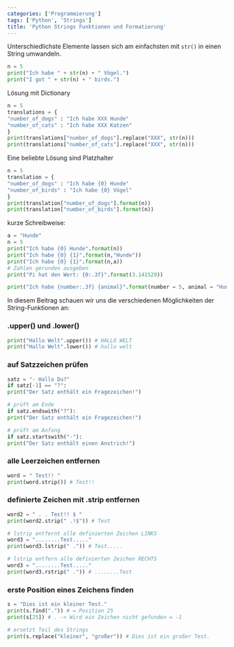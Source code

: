 ```yaml
---
categories: ['Programmierung']
tags: ['Python', 'Strings']
title: 'Python Strings Funktionen und Formatierung'
---
```


Unterschiedlichste Elemente lassen sich am einfachsten mit `str()` in einen String umwandeln.

```python
n = 5
print("Ich habe " + str(n) + " Vögel.")
print("I got " + str(n) + " birds.")
```

Lösung mit Dictionary

```python
n = 5
translations = {
"number_of_dogs" : "Ich habe XXX Hunde"
"number_of_cats" : "Ich habe XXX Katzen"
}
print(translations["number_of_dogs"].replace("XXX", str(n)))
print(translations["number_of_cats"].replace("XXX", str(n)))
```

Eine beliebte Lösung sind Platzhalter

```python
n = 5
translation = {
"number_of_dogs" : "Ich habe {0} Hunde"
"number_of_birds" : "Ich habe {0} Vögel"
}
print(translation["number_of_dogs"].format(n))
print(translation["number_of_birds"].format(n))
```

kurze Schreibweise:

```python
a = "Hunde"
n = 5
print("Ich habe {0} Hunde".format(n))
print("Ich habe {0} {1}".format(n,"Hunde"))
print("Ich habe {0} {1}".format(n,a))
# Zahlen gerunden ausgeben
print("Pi hat den Wert: {0:.3f}".format(3.141529))

print("Ich habe {number:.3f} {animal}".format(number = 5, animal = "Hunde"))
```

In diesem Beitrag schauen wir uns die verschiedenen Möglichkeiten der String-Funktionen an:

### .upper() und .lower()

```python
print("Hallo Welt".upper()) # HALLO WELT
print("Hallo Welt".lower()) # hallo welt
```

### auf Satzzeichen prüfen

```python
satz = "- Hallo Du?"
if satz[-1] == "?":
print("Der Satz enthält ein Fragezeichen!")

# prüft am Ende
if satz.endswith("?"):
print("Der Satz enthält ein Fragezeichen!")

# prüft am Anfang
if satz.startswith("-"):
print("Der Satz enthält einen Anstrich!")
```

### alle Leerzeichen entfernen

```python
word = " Test!! "
print(word.strip()) # Test!!
```

### definierte Zeichen mit .strip entfernen

```python
word2 = " . . Test!! $ "
print(word2.strip(" .!$")) # Test

# lstrip entfernt alle definierten Zeichen LINKS
word3 = "........Test....."
print(word3.lstrip(" .")) # Test.....

# lstrip entfern alle definierten Zeichen RECHTS
word3 = "........Test....."
print(word3.rstrip(" .")) # ........Test
```

### erste Position eines Zeichens finden

```python
s = "Dies ist ein kleiner Test."
print(s.find(".")) # = Position 25
print(s[25]) # . -> Wird ein Zeichen nicht gefunden = -1

# ersetzt Teil des Strings
print(s.replace("kleiner", "großer")) # Dies ist ein großer Test.
```